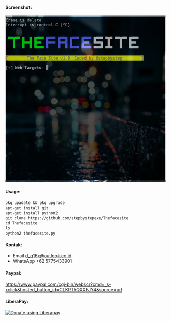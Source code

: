 #### Screenshot:
![](./Screenshoot.png)
#### Usage:
```
pkg upadate && pkg upgrade
apt-get install git
apt-get install python2
git clone https://github.com/stepbystepexe/Thefacesite
cd Thefacesite
ls
python2 thefacesite.py
```
#### Kontak:
+ Email d_q16x@outlook.co.id
+ WhatsApp +62 5775433901
#### Paypal:
https://www.paypal.com/cgi-bin/webscr?cmd=_s-xclick&hosted_button_id=CLKRT5QXXFJY4&source=url
#### LiberaPay:
<noscript><a href="https://liberapay.com/stepbystepexe/donate"><img alt="Donate using Liberapay" src="https://liberapay.com/assets/widgets/donate.svg"></a></noscript>
